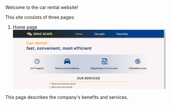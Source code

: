Welcome to the car rental website!

This site consists of three pages:

1. Home page ![HomePage](./src/assets/Home.png)

This page describes the company's benefits and services.
